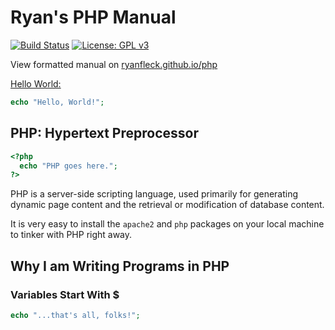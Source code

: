 # Ryan's PHP Manual

  [![Build Status](https://travis-ci.org/RyanFleck/Projects.svg?branch=master)](https://travis-ci.org/RyanFleck/Projects)  [![License: GPL v3](https://img.shields.io/badge/License-GPL%20v3-blue.svg)](https://www.gnu.org/licenses/gpl-3.0)

  View formatted manual on [ryanfleck.github.io/php](https://ryanfleck.github.io/php)
  
[Hello World:](http://www.catb.org/jargon/html/H/hello-world.html)
```php
echo "Hello, World!";
```



## PHP: Hypertext Preprocessor
```php
<?php
  echo "PHP goes here.";
?>
```
PHP is a server-side scripting language, used primarily for generating dynamic page content and the retrieval or modification of database content.

It is very easy to install the `apache2` and `php` packages on your local machine to tinker with PHP right away.

## Why I am Writing Programs in PHP

### Variables Start With $

```php
echo "...that's all, folks!";
```

